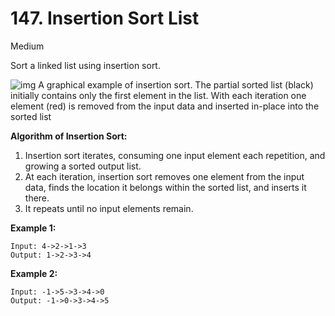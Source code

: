 # 147. Insertion Sort List

Medium

Sort a linked list using insertion sort.



![img](https://upload.wikimedia.org/wikipedia/commons/0/0f/Insertion-sort-example-300px.gif)
 A graphical example of insertion sort. The partial sorted list (black) initially contains only the first element in the list.
 With each iteration one element (red) is removed from the input data and inserted in-place into the sorted list
 



**Algorithm of Insertion Sort:**

1. Insertion sort iterates, consuming one input element each repetition, and growing a sorted output list.
2. At each iteration, insertion sort removes one element from the  input data, finds the location it belongs within the sorted list, and  inserts it there.
3. It repeats until no input elements remain.


 **Example 1:**

```
Input: 4->2->1->3
Output: 1->2->3->4
```

**Example 2:**

```
Input: -1->5->3->4->0
Output: -1->0->3->4->5
```